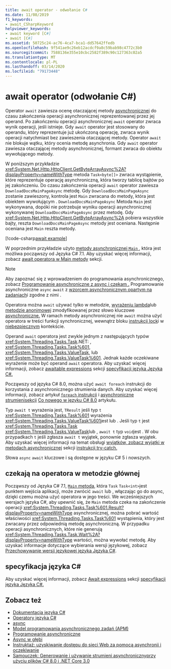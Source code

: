 ```yaml
---
title: await operator - odwołanie C#
ms.date: 11/08/2019
f1_keywords:
- await_CSharpKeyword
helpviewer_keywords:
- await keyword [C#]
- await [C#]
ms.assetid: 50725c24-ac76-4ca7-bca1-dd57642ffedb
ms.openlocfilehash: 9f541ae9c26eb12acdcf9a8c59bab98c4772c3b0
ms.sourcegitcommit: 7588136e355e10cbc2582f389c90c127363c02a5
ms.translationtype: MT
ms.contentlocale: pl-PL
ms.lasthandoff: 03/14/2020
ms.locfileid: "79173448"
---
```

# <a name="await-operator-c-reference"></a>await operator (odwołanie C#)

Operator `await` zawiesza ocenę otaczającej metody [asynchronicznej](../keywords/async.md) do czasu zakończenia operacji asynchronicznej reprezentowanej przez jej operand. Po zakończeniu operacji asynchronicznej `await` operator zwraca wynik operacji, jeśli istnieje. Gdy `await` operator jest stosowany do operandu, który reprezentuje już ukończoną operację, zwraca wynik operacji natychmiast bez zawieszenia otaczającej metody. Operator `await` nie blokuje wątku, który ocenia metodę asynchronia. Gdy `await` operator zawiesza otaczającej metody asynchronicznej, formant zwraca do obiektu wywołującego metody.

W poniższym przykładzie <xref:System.Net.Http.HttpClient.GetByteArrayAsync%2A?displayProperty=nameWithType> metoda `Task<byte[]>` zwraca wystąpienie, które reprezentuje operację asynchroniczną, która tworzy tablicę bajtów po jej zakończeniu. Do czasu zakończenia operacji `await` operator zawiesza `DownloadDocsMainPageAsync` metodę. Gdy `DownloadDocsMainPageAsync` zostanie zawieszony, kontrola jest `Main` zwracana do metody, która jest obiektem wywołującym . `DownloadDocsMainPageAsync` Metoda `Main` jest wykonywana, dopóki nie potrzebuje wyniku operacji asynchronicznej wykonywanej `DownloadDocsMainPageAsync` przez metodę. Gdy <xref:System.Net.Http.HttpClient.GetByteArrayAsync%2A> pobiera wszystkie bajty, reszta `DownloadDocsMainPageAsync` metody jest oceniana. Następnie oceniana jest `Main` reszta metody.

[!code-csharp[await example](snippets/AwaitOperator.cs)]

W poprzednim przykładzie użyto [metody asynchronicznej `Main` ](../../programming-guide/main-and-command-args/index.md), która jest możliwa począwszy od Języka C# 7.1. Aby uzyskać więcej informacji, zobacz [await operatora w Main metody](#await-operator-in-the-main-method) sekcji.

> [!NOTE]
> Aby zapoznać się z wprowadzeniem do programowania asynchronicznego, zobacz [Programowanie asynchroniczne z async i czekam .](../../programming-guide/concepts/async/index.md) Programowanie asynchroniczne `async` `await` z [wzorcem asynchronicznym opartym na zadaniach](../../../standard/asynchronous-programming-patterns/task-based-asynchronous-pattern-tap.md)i zgodne z nimi .

Operatora można `await` używać tylko w metodzie, [wyrażeniu lambda](../../programming-guide/statements-expressions-operators/lambda-expressions.md)lub [metodzie anonimowej](delegate-operator.md) zmodyfikowanej przez słowo kluczowe [asynchroniczne.](../keywords/async.md) W ramach metody asynchronicznej nie `await` można użyć operatora w treści funkcji synchronicznej, wewnątrz bloku [instrukcji lock](../keywords/lock-statement.md)i w [niebezpiecznym](../keywords/unsafe.md) kontekście.

Operand `await` operatora jest zwykle jednym z następujących typów <xref:System.Threading.Tasks.Task>.NET: , <xref:System.Threading.Tasks.Task%601>, <xref:System.Threading.Tasks.ValueTask>, lub <xref:System.Threading.Tasks.ValueTask%601>. Jednak każde oczekiwane wyrażenie może być operand `await` operatora. Aby uzyskać więcej informacji, zobacz [awaitable expressions](~/_csharplang/spec/expressions.md#awaitable-expressions) sekcji [specyfikacji języka Języka C#.](~/_csharplang/spec/introduction.md)

Począwszy od języka C# 8.0, można użyć `await foreach` instrukcji do korzystania z asynchronicznego strumienia danych. Aby uzyskać więcej informacji, zobacz artykuł [ `foreach` instrukcji](../keywords/foreach-in.md) i [asynchroniczne strumienisekcji](../../whats-new/csharp-8.md#asynchronous-streams) [Co nowego w języku C# 8.0](../../whats-new/csharp-8.md) artykułu.

Typ `await t` wyrażenia jest, `TResult` jeśli typ `t` <xref:System.Threading.Tasks.Task%601> wyrażenia <xref:System.Threading.Tasks.ValueTask%601>jest lub . Jeśli typ `t` jest <xref:System.Threading.Tasks.Task> <xref:System.Threading.Tasks.ValueTask>lub , `await t` typ `void`jest . W obu przypadkach `t` jeśli zgłasza `await t` wyjątek, ponownie zgłasza wyjątek. Aby uzyskać więcej informacji na temat obsługi [wyjątków, zobacz wyjątki w metodach asynchronicznej](../keywords/try-catch.md#exceptions-in-async-methods) sekcji [instrukcji try-catch.](../keywords/try-catch.md)

Słowa `async` `await` kluczowe i są dostępne w języku C# 5 i nowszych.

## <a name="await-operator-in-the-main-method"></a>czekają na operatora w metodzie głównej

Począwszy od Języka C# 7.1, [ `Main` metoda](../../programming-guide/main-and-command-args/index.md), która `Task` `Task<int>`jest punktem wejścia aplikacji, może zwrócić `await` lub , włączając go do async, dzięki czemu można użyć operatora w jego treści. We wcześniejszych wersjach języka C#, aby upewnić się, że `Main` metoda czeka na zakończenie operacji <xref:System.Threading.Tasks.Task%601.Result?displayProperty=nameWithType> asynchronicznej, można pobrać wartość właściwości <xref:System.Threading.Tasks.Task%601> wystąpienia, który jest zwracany przez odpowiednią metodę asynchroniczną. W przypadku operacji asynchronicznych, które nie generują <xref:System.Threading.Tasks.Task.Wait%2A?displayProperty=nameWithType> wartości, można wywołać metodę. Aby uzyskać informacje dotyczące wybierania wersji językowej, zobacz [Przechowywanie wersji językowej języka Języka C#](../configure-language-version.md).

## <a name="c-language-specification"></a>specyfikacja języka C#

Aby uzyskać więcej informacji, zobacz [Await expressions](~/_csharplang/spec/expressions.md#await-expressions) sekcji [specyfikacji języka Języka C#.](~/_csharplang/spec/introduction.md)

## <a name="see-also"></a>Zobacz też

- [Dokumentacja języka C#](../index.md)
- [Operatory języka C#](index.md)
- [async](../keywords/async.md)
- [Model programowania asynchronicznego zadań (APM)](../../programming-guide/concepts/async/task-asynchronous-programming-model.md)
- [Programowanie asynchroniczne](../../async.md)
- [Async w głębi](../../../standard/async-in-depth.md)
- [Instruktaż: uzyskiwanie dostępu do sieci Web za pomocą asynchronii i oczekiwanie](../../programming-guide/concepts/async/walkthrough-accessing-the-web-by-using-async-and-await.md)
- [Samouczek: Generowanie i używanie strumieni asynchronicznyprzy użyciu plików C# 8.0 i .NET Core 3.0](../../tutorials/generate-consume-asynchronous-stream.md)
